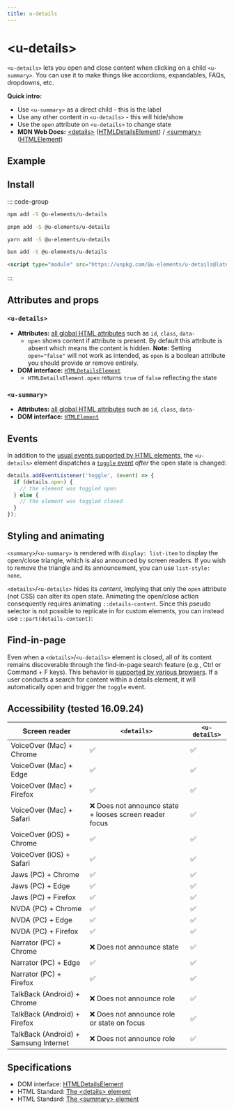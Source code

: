 ```yaml
---
title: u-details
---
```

<script setup>
import { data } from '../filesize.data.ts'
</script>

# &lt;u-details&gt; <mark data-badge="HTML"></mark>
`<u-details>` lets you open and close content when clicking on a child `<u-summary>`.
You can use it to make things like accordions, expandables, FAQs, dropdowns, etc.

**Quick intro:**
- Use `<u-summary>` as a direct child - this is the label
- Use any other content in `<u-details>` - this will hide/show
- Use the `open` attribute on `<u-details>` to change state
- **MDN Web Docs:** [&lt;details&gt;](https://developer.mozilla.org/en-US/docs/Web/HTML/Element/details) ([HTMLDetailsElement](https://developer.mozilla.org/en-US/docs/Web/API/HTMLDetailsElement)) /
[&lt;summary&gt;](https://developer.mozilla.org/en-US/docs/Web/HTML/Element/summary) ([HTMLElement](https://developer.mozilla.org/en-US/docs/Web/API/HTMLElement))

## Example
<Sandbox />
<pre hidden>
&lt;u-details&gt;
  &lt;u-summary&gt;Details&lt;/u-summary&gt;
  Something small enough to escape casual notice.
&lt;/u-details&gt;
</pre>

## Install <mark :data-badge="data['u-details']"></mark>

::: code-group

```bash [NPM]
npm add -S @u-elements/u-details
```

```bash [PNPM]
pnpm add -S @u-elements/u-details
```

```bash [Yarn]
yarn add -S @u-elements/u-details
```

```bash [Bun]
bun add -S @u-elements/u-details
```

```html [CDN]
<script type="module" src="https://unpkg.com/@u-elements/u-details@latest/dist/u-details.js"></script>
```
:::

## Attributes and props

### `<u-details>`

- **Attributes:** [all global HTML attributes](https://developer.mozilla.org/en-US/docs/Web/HTML/Global_attributes) such as `id`, `class`, `data-`
  - `open` shows content if attribute is present. By default this attribute is absent which means the content is hidden. **Note:** Setting `open="false"` will not work as intended, as `open` is a boolean attribute you should provide or remove entirely.
- **DOM interface:** [`HTMLDetailsElement`](https://developer.mozilla.org/en-US/docs/Web/API/HTMLDetailsElement)
  - `HTMLDetailsElement.open` returns `true` of `false` reflecting the state

### `<u-summary>`

- **Attributes:** [all global HTML attributes](https://developer.mozilla.org/en-US/docs/Web/HTML/Global_attributes) such as `id`, `class`, `data-`
- **DOM interface:** [`HTMLElement`](https://developer.mozilla.org/en-US/docs/Web/API/HTMLElement)

## Events

In addition to the [usual events supported by HTML elements](https://developer.mozilla.org/en-US/docs/Web/API/Element#events), the `<u-details>` element dispatches a [`toggle` event](https://developer.mozilla.org/en-US/docs/Web/API/HTMLDetailsElement/toggle_event) _after_ the open state is changed:

```js
details.addEventListener('toggle', (event) => {
  if (details.open) {
    // the element was toggled open
  } else {
    // the element was toggled closed
  }
});
```

## Styling and animating

`<summary>`/`<u-summary>` is rendered with `display: list-item` to display the open/close triangle, which is also announced by screen readers. If you wish to remove the triangle and its announcement, you can use `list-style: none`.

`<details>`/`<u-details>` hides its *content*, implying that only the `open` attribute (not CSS) can alter its open state. Animating the open/close action consequently requires animating `::details-content`. Since this pseudo selector is not
possible to replicate in for custom elements, you can instead use `::part(details-content)`:

<Sandbox />
<pre hidden>
&lt;u-details&gt;
  &lt;u-summary&gt;Details&lt;/u-summary&gt;
  Lorem ipsum dolor sit amet, consectetur adipiscing elit. Praesent interdum diam quis eros sollicitudin, et scelerisque arcu malesuada. Nunc pellentesque eleifend nulla a convallis.
&lt;/u-details&gt;
&lt;style&gt;
  u-details {
    @media (prefers-reduced-motion: no-preference) {
      interpolate-size: allow-keywords;
    }

    &amp;::part(details-content) {
      block-size: 0;
      overflow-y: clip; 
      transition: content-visibility 500ms allow-discrete,
                  height 500ms;
    }
    
    &amp;[open]::part(details-content) {
      height: auto;
    }
  }
&lt;/style&gt;
</pre>

## Find-in-page
Even when a `<details>`/`<u-details>` element is closed, all of its content remains discoverable through the find-in-page search feature (e.g., Ctrl or Command + F keys). This behavior is [supported by various browsers](https://caniuse.com/mdn-html_global_attributes_hidden_until-found_value). If a user conducts a search for content within a details element, it will automatically open and trigger the `toggle` event.

## Accessibility (tested 16.09.24)

| Screen reader | `<details>` | `<u-details>` |
| --- | --- | --- |
| VoiceOver (Mac) + Chrome | :white_check_mark: | :white_check_mark: |
| VoiceOver (Mac) + Edge | :white_check_mark: | :white_check_mark: |
| VoiceOver (Mac) + Firefox | :white_check_mark: | :white_check_mark: |
| VoiceOver (Mac) + Safari | :x: Does not announce state + looses screen reader focus | :white_check_mark: |
| VoiceOver (iOS) + Chrome | :white_check_mark: | :white_check_mark: |
| VoiceOver (iOS) + Safari | :white_check_mark: | :white_check_mark: |
| Jaws (PC) + Chrome | :white_check_mark: | :white_check_mark: |
| Jaws (PC) + Edge | :white_check_mark: | :white_check_mark: |
| Jaws (PC) + Firefox | :white_check_mark: | :white_check_mark: |
| NVDA (PC) + Chrome | :white_check_mark: | :white_check_mark: |
| NVDA (PC) + Edge | :white_check_mark: | :white_check_mark: |
| NVDA (PC) + Firefox | :white_check_mark: | :white_check_mark: |
| Narrator (PC) + Chrome | :x: Does not announce state | :white_check_mark: |
| Narrator (PC) + Edge | :white_check_mark: | :white_check_mark: |
| Narrator (PC) + Firefox | :white_check_mark: | :white_check_mark: |
| TalkBack (Android) + Chrome | :x: Does not announce role | :white_check_mark: |
| TalkBack (Android) + Firefox | :x: Does not announce role or state on focus | :white_check_mark: |
| TalkBack (Android) + Samsung Internet | :x: Does not announce role | :white_check_mark: |

## Specifications

- DOM interface: [HTMLDetailsElement](https://developer.mozilla.org/en-US/docs/Web/API/HTMLDetailsElement)
- HTML Standard: [The &lt;details&gt; element](https://html.spec.whatwg.org/multipage/interactive-elements.html#the-details-element)
- HTML Standard: [The &lt;summary&gt; element](https://html.spec.whatwg.org/multipage/interactive-elements.html#the-summary-element)